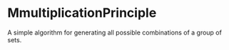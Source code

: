# MmultiplicationPrinciple
A simple algorithm for generating all possible combinations of a group of sets. 
